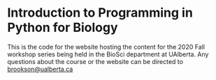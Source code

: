 # Introduction to Programming in Python for Biology

This is the code for the website hosting the content for the 2020 Fall workshop series being held in the BioSci department at UAlberta. Any questions about the course or the website can be directed to brookson@ualberta.ca

